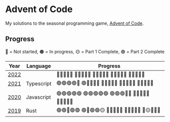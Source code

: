 # Advent of Code

My solutions to the seasonal programming game, [Advent of Code](https://adventofcode.com/).

## Progress

🔴 = Not started, 🟠 = In progress, 🟡 = Part 1 Complete, 🟢 = Part 2 Complete

| Year                     | Language   | Progress                      |
| ------------------------ | ---------- | ----------------------------- |
| [2022](./2022/README.md) |            | 🔴🔴🔴🔴🔴 🔴🔴🔴🔴🔴 🔴🔴🔴🔴🔴 🔴🔴🔴🔴🔴 🔴🔴🔴🔴🔴 |
| [2021](./2021/README.md) | Typescript | 🟢🟢🟢🟢🔴 🟢🔴🔴🔴🔴 🔴🔴🔴🔴🔴 🔴🔴🔴🔴🔴 🔴🔴🔴🔴🔴 |
| [2020](./2020/README.md) | Javascript | 🟢🟢🟢🟢🟢 🟢🟢🟢🟢🟢 🟢🟢🟢🔴🔴 🔴🔴🔴🔴🔴 🔴🔴🔴🔴🔴 |
| [2019](./2019/README.md) | Rust       | 🟢🟢🔴🟢🟢 🟢🔴🟢🟢🟡 🔴🔴🔴🔴🔴 🔴🔴🔴🔴🔴 🔴🟡🔴🔴🔴 |